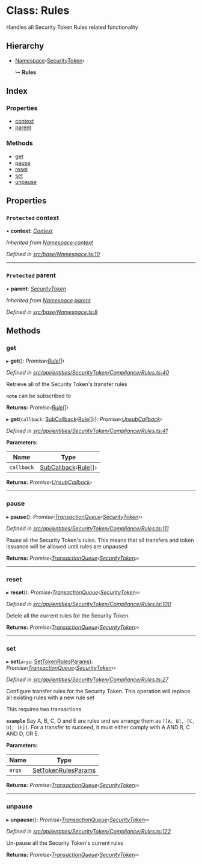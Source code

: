 # Class: Rules

Handles all Security Token Rules related functionality

## Hierarchy

* [Namespace](base.namespace.md)‹[SecurityToken](api_entities_securitytoken.securitytoken.md)›

  ↳ **Rules**

## Index

### Properties

* [context](api_entities_securitytoken_compliance.rules.md#protected-context)
* [parent](api_entities_securitytoken_compliance.rules.md#protected-parent)

### Methods

* [get](api_entities_securitytoken_compliance.rules.md#get)
* [pause](api_entities_securitytoken_compliance.rules.md#pause)
* [reset](api_entities_securitytoken_compliance.rules.md#reset)
* [set](api_entities_securitytoken_compliance.rules.md#set)
* [unpause](api_entities_securitytoken_compliance.rules.md#unpause)

## Properties

### `Protected` context

• **context**: *[Context](context.context-1.md)*

*Inherited from [Namespace](base.namespace.md).[context](base.namespace.md#protected-context)*

*Defined in [src/base/Namespace.ts:10](https://github.com/PolymathNetwork/polymesh-sdk/blob/d7c2770/src/base/Namespace.ts#L10)*

___

### `Protected` parent

• **parent**: *[SecurityToken](api_entities_securitytoken.securitytoken.md)*

*Inherited from [Namespace](base.namespace.md).[parent](base.namespace.md#protected-parent)*

*Defined in [src/base/Namespace.ts:8](https://github.com/PolymathNetwork/polymesh-sdk/blob/d7c2770/src/base/Namespace.ts#L8)*

## Methods

###  get

▸ **get**(): *Promise‹[Rule](../interfaces/types.rule.md)[]›*

*Defined in [src/api/entities/SecurityToken/Compliance/Rules.ts:40](https://github.com/PolymathNetwork/polymesh-sdk/blob/d7c2770/src/api/entities/SecurityToken/Compliance/Rules.ts#L40)*

Retrieve all of the Security Token's transfer rules

**`note`** can be subscribed to

**Returns:** *Promise‹[Rule](../interfaces/types.rule.md)[]›*

▸ **get**(`callback`: [SubCallback](../modules/types.md#subcallback)‹[Rule](../interfaces/types.rule.md)[]›): *Promise‹[UnsubCallback](../modules/types.md#unsubcallback)›*

*Defined in [src/api/entities/SecurityToken/Compliance/Rules.ts:41](https://github.com/PolymathNetwork/polymesh-sdk/blob/d7c2770/src/api/entities/SecurityToken/Compliance/Rules.ts#L41)*

**Parameters:**

Name | Type |
------ | ------ |
`callback` | [SubCallback](../modules/types.md#subcallback)‹[Rule](../interfaces/types.rule.md)[]› |

**Returns:** *Promise‹[UnsubCallback](../modules/types.md#unsubcallback)›*

___

###  pause

▸ **pause**(): *Promise‹[TransactionQueue](base.transactionqueue.md)‹[SecurityToken](api_entities_securitytoken.securitytoken.md)››*

*Defined in [src/api/entities/SecurityToken/Compliance/Rules.ts:111](https://github.com/PolymathNetwork/polymesh-sdk/blob/d7c2770/src/api/entities/SecurityToken/Compliance/Rules.ts#L111)*

Pause all the Security Token's rules. This means that all transfers and token issuance will be allowed until rules are unpaused

**Returns:** *Promise‹[TransactionQueue](base.transactionqueue.md)‹[SecurityToken](api_entities_securitytoken.securitytoken.md)››*

___

###  reset

▸ **reset**(): *Promise‹[TransactionQueue](base.transactionqueue.md)‹[SecurityToken](api_entities_securitytoken.securitytoken.md)››*

*Defined in [src/api/entities/SecurityToken/Compliance/Rules.ts:100](https://github.com/PolymathNetwork/polymesh-sdk/blob/d7c2770/src/api/entities/SecurityToken/Compliance/Rules.ts#L100)*

Detele all the current rules for the Security Token.

**Returns:** *Promise‹[TransactionQueue](base.transactionqueue.md)‹[SecurityToken](api_entities_securitytoken.securitytoken.md)››*

___

###  set

▸ **set**(`args`: [SetTokenRulesParams](../interfaces/api_procedures.settokenrulesparams.md)): *Promise‹[TransactionQueue](base.transactionqueue.md)‹[SecurityToken](api_entities_securitytoken.securitytoken.md)››*

*Defined in [src/api/entities/SecurityToken/Compliance/Rules.ts:27](https://github.com/PolymathNetwork/polymesh-sdk/blob/d7c2770/src/api/entities/SecurityToken/Compliance/Rules.ts#L27)*

Configure transfer rules for the Security Token. This operation will replace all existing rules with a new rule set

This requires two transactions

**`example`** Say A, B, C, D and E are rules and we arrange them as `[[A, B], [C, D], [E]]`.
For a transfer to succeed, it must either comply with A AND B, C AND D, OR E.

**Parameters:**

Name | Type |
------ | ------ |
`args` | [SetTokenRulesParams](../interfaces/api_procedures.settokenrulesparams.md) |

**Returns:** *Promise‹[TransactionQueue](base.transactionqueue.md)‹[SecurityToken](api_entities_securitytoken.securitytoken.md)››*

___

###  unpause

▸ **unpause**(): *Promise‹[TransactionQueue](base.transactionqueue.md)‹[SecurityToken](api_entities_securitytoken.securitytoken.md)››*

*Defined in [src/api/entities/SecurityToken/Compliance/Rules.ts:122](https://github.com/PolymathNetwork/polymesh-sdk/blob/d7c2770/src/api/entities/SecurityToken/Compliance/Rules.ts#L122)*

Un-pause all the Security Token's current rules

**Returns:** *Promise‹[TransactionQueue](base.transactionqueue.md)‹[SecurityToken](api_entities_securitytoken.securitytoken.md)››*
